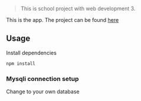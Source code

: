 
> This is school project with web development 3.

This is the  app. The project can be found [here](http://studenter.miun.se/~momo1600/writeable/DT173G/web3rest2020-master/public/viewer/index.php) 


## Usage

Install dependencies

```bash
npm install
```

### Mysqli connection setup

Change to your own database

